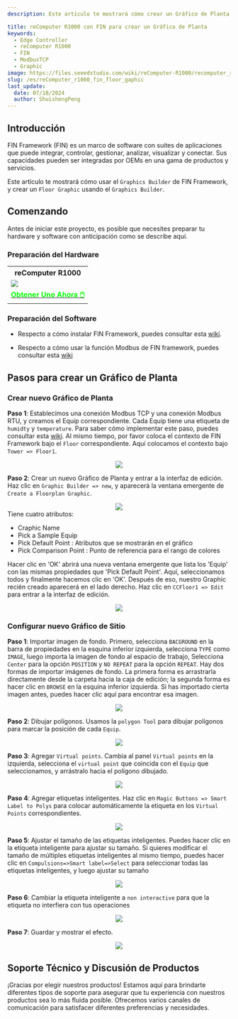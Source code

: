 ```yaml
---
description: Este artículo te mostrará cómo crear un Gráfico de Planta

title: reComputer R1000 con FIN para crear un Gráfico de Planta
keywords:
  - Edge Controller
  - reComputer R1000
  - FIN
  - ModbusTCP
  - Graphic
image: https://files.seeedstudio.com/wiki/reComputer-R1000/recomputer_r_images/01.png
slug: /es/reComputer_r1000_fin_floor_gaphic
last_update:
  date: 07/18/2024
  author: ShuishengPeng
---
```


## Introducción

FIN Framework (FIN) es un marco de software con suites de aplicaciones que puede integrar, controlar, gestionar, analizar, visualizar y conectar. Sus capacidades pueden ser integradas por OEMs en una gama de productos y servicios.

Este artículo te mostrará cómo usar el `Graphics Builder` de FIN Framework, y crear un `Floor Graphic` usando el `Graphics Builder`.

## Comenzando

Antes de iniciar este proyecto, es posible que necesites preparar tu hardware y software con anticipación como se describe aquí.

### Preparación del Hardware

<div class="table-center">
 <table class="table-nobg">
    <tr class="table-trnobg">
      <th class="table-trnobg">reComputer R1000</th>
  </tr>
    <tr class="table-trnobg"></tr>
  <tr class="table-trnobg">
   <td class="table-trnobg"><div style={{textAlign:'center'}}><img src="https://files.seeedstudio.com/wiki/reComputer-R1000/recomputer_r_images/01.png" style={{width:300, height:'auto'}}/></div></td>
  </tr>
    <tr class="table-trnobg"></tr>
  <tr class="table-trnobg">
   <td class="table-trnobg"><div class="get_one_now_container" style={{textAlign: 'center'}}><a class="get_one_now_item" href="https://www.seeedstudio.com/reComputer-R1025-10-p-5895.html" target="_blank">
              <strong><span><font color={'FFFFFF'} size={"4"}> Obtener Uno Ahora 🖱️</font></span></strong>
          </a></div></td>
        </tr>
    </table>
</div>

### Preparación del Software

* Respecto a cómo instalar FIN Framework, puedes consultar esta [wiki](https://wiki.seeedstudio.com/es/reComputer_r1000_install_fin/).
- Respecto a cómo usar la función Modbus de FIN framework, puedes consultar esta [wiki](https://wiki.seeedstudio.com/es/reComputer_r1000_fin_modbus_tcp_and_rtu/)

## Pasos para crear un Gráfico de Planta

### Crear nuevo Gráfico de Planta

**Paso 1**: Establecimos una conexión Modbus TCP y una conexión Modbus RTU, y creamos el Equip correspondiente. Cada Equip tiene una etiqueta de `humidty` y `temperature`. Para saber cómo implementar este paso, puedes consultar esta [wiki]( https://wiki.seeedstudio.com/es/reComputer_r1000_fin_modbus_tcp_and_rtu/). Al mismo tiempo, por favor coloca el contexto de FIN Framework bajo el `Floor` correspondiente. Aquí colocamos el contexto bajo `Tower => Floor1`.

<center><img width={600} src="https://files.seeedstudio.com/wiki/reComputer-R1000/fin/Floor_sit_path_and_equip.png" /></center>

**Paso 2**: Crear un nuevo Gráfico de Planta y entrar a la interfaz de edición. Haz clic en `Graphic Builder => new`, y aparecerá la ventana emergente de `Create a Floorplan Graphic`.

<center><img width={600} src="https://files.seeedstudio.com/wiki/reComputer-R1000/fin/Floor_sit_new_floor_graphic.png" /></center>
Tiene cuatro atributos:

- Craphic Name
- Pick a Sample Equip
- Pick Default Point : Atributos que se mostrarán en el gráfico
- Pick Comparison Point : Punto de referencia para el rango de colores

Hacer clic en 'OK' abrirá una nueva ventana emergente que lista los 'Equip' con las mismas propiedades que 'Pick Default Point'. Aquí, seleccionamos todos y finalmente hacemos clic en 'OK'.
Después de eso, nuestro Graphic recién creado aparecerá en el lado derecho. Haz clic en `CCFloor1 => Edit` para entrar a la interfaz de edición.

<center><img width={600} src="https://files.seeedstudio.com/wiki/reComputer-R1000/fin/Floor_graphic_1.gif" /></center>

### Configurar nuevo Gráfico de Sitio

**Paso 1**: Importar imagen de fondo. Primero, selecciona `BACGROUND` en la barra de propiedades en la esquina inferior izquierda, selecciona `TYPE` como `IMAGE`, luego importa la imagen de fondo al espacio de trabajo, Selecciona `Center` para la opción `POSITION` y `NO REPEAT` para la opción `REPEAT`. Hay dos formas de importar imágenes de fondo. La primera forma es arrastrarla directamente desde la carpeta hacia la caja de edición; la segunda forma es hacer clic en `BROWSE` en la esquina inferior izquierda. Si has importado cierta imagen antes, puedes hacer clic aquí para encontrar esa imagen.

<center><img width={600} src="https://files.seeedstudio.com/wiki/reComputer-R1000/fin/Floor_graphic_2.gif" /></center>

**Paso 2**: Dibujar polígonos. Usamos la `polygon Tool` para dibujar polígonos para marcar la posición de cada `Equip`.

<center><img width={600} src="https://files.seeedstudio.com/wiki/reComputer-R1000/fin/Floor_graphic_3.gif" /></center>

**Paso 3**: Agregar `Virtual points`. Cambia al panel `Virtual points` en la izquierda, selecciona el `virtual point` que coincida con el `Equip` que seleccionamos, y arrástralo hacia el polígono dibujado.

<center><img width={600} src="https://files.seeedstudio.com/wiki/reComputer-R1000/fin/Floor_graphic_4.gif" /></center>

**Paso 4**: Agregar etiquetas inteligentes. Haz clic en `Magic Buttons => Smart Label to Polys` para colocar automáticamente la etiqueta en los `Virtual Points` correspondientes.

<center><img width={600} src="https://files.seeedstudio.com/wiki/reComputer-R1000/fin/Floor_graphic_5.gif" /></center>

**Paso 5**: Ajustar el tamaño de las etiquetas inteligentes. Puedes hacer clic en la etiqueta inteligente para ajustar su tamaño. Si quieres modificar el tamaño de múltiples etiquetas inteligentes al mismo tiempo, puedes hacer clic en `Compulsions=>Smart label=>Select` para seleccionar todas las etiquetas inteligentes, y luego ajustar su tamaño

<center><img width={600} src="https://files.seeedstudio.com/wiki/reComputer-R1000/fin/Floor_graphic_6.gif" /></center>

**Paso 6**: Cambiar la etiqueta inteligente a `non interactive` para que la etiqueta no interfiera con tus operaciones

<center><img width={600} src="https://files.seeedstudio.com/wiki/reComputer-R1000/fin/Floor_graphic_7.gif" /></center>

**Paso 7**: Guardar y mostrar el efecto.

<center><img width={600} src="https://files.seeedstudio.com/wiki/reComputer-R1000/fin/Floor_graphic_8.gif" /></center>

## Soporte Técnico y Discusión de Productos

¡Gracias por elegir nuestros productos! Estamos aquí para brindarte diferentes tipos de soporte para asegurar que tu experiencia con nuestros productos sea lo más fluida posible. Ofrecemos varios canales de comunicación para satisfacer diferentes preferencias y necesidades.

<div class="button_tech_support_container">
<a href="https://forum.seeedstudio.com/" class="button_forum"></a>
<a href="https://www.seeedstudio.com/contacts" class="button_email"></a>
</div>

<div class="button_tech_support_container">
<a href="https://discord.gg/eWkprNDMU7" class="button_discord"></a>
<a href="https://github.com/Seeed-Studio/wiki-documents/discussions/69" class="button_discussion"></a>
</div>
